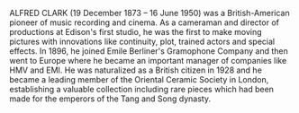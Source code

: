 ALFRED CLARK (19 December 1873 – 16 June 1950) was a British-American pioneer of music recording and cinema. As a cameraman and director of productions at Edison's first studio, he was the first to make moving pictures with innovations like continuity, plot, trained actors and special effects. In 1896, he joined Emile Berliner's Gramophone Company and then went to Europe where he became an important manager of companies like HMV and EMI. He was naturalized as a British citizen in 1928 and he became a leading member of the Oriental Ceramic Society in London, establishing a valuable collection including rare pieces which had been made for the emperors of the Tang and Song dynasty.
